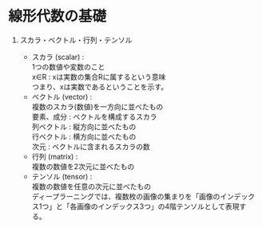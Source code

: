 # 線形代数の基礎

1. スカラ・ベクトル・行列・テンソル

    * スカラ (scalar) :  
    1つの数値や変数のこと  
    x∈R : xは実数の集合Rに属するという意味  
    つまり、xは実数であるということを示す。
    * ベクトル (vector) :  
    複数のスカラ(数値)を一方向に並べたもの  
    要素、成分 : ベクトルを構成するスカラ  
    列ベクトル : 縦方向に並べたもの  
    行ベクトル : 横方向に並べたもの  
    次元 : ベクトルに含まれるスカラの数  
    * 行列 (matrix) :  
    複数の数値を2次元に並べたもの
    * テンソル (tensor) :  
    複数の数値を任意の次元に並べたもの  
    ディープラーニングでは、複数枚の画像の集まりを「画像のインデックス1つ」と「各画像のインデックス3つ」の4階テンソルとして表現する。
